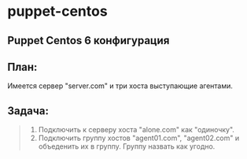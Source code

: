 puppet-centos
=============

Puppet Centos 6 конфигурация
----------------------------

## План:
Имеется сервер "server.com" и три хоста выступающие агентами.

## Задача:
>1.	Подключить к серверу хоста "alone.com" как "одиночку".
>2.	Подключить группу хостов "agent01.com", "agent02.com" и объеденить их в группу. Группу назвать как угодно.
